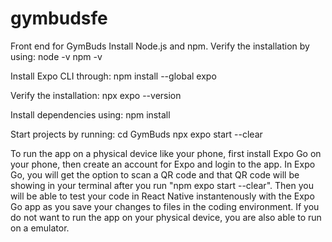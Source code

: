 # gymbudsfe
Front end for GymBuds
Install Node.js and npm.
Verify the installation by using:
node -v
npm -v

Install Expo CLI through: 
npm install --global expo

Verify the installation:
npx expo --version

Install dependencies using:
npm install

Start projects by running:
cd GymBuds
npx expo start --clear

To run the app on a physical device like your phone, first install Expo Go on your phone, then create an account for Expo and login to the app. In Expo Go, you will get the option to scan a QR code and that QR code will be showing in your terminal after you run "npm expo start --clear".
Then you will be able to test your code in React Native instantenously with the Expo Go app as you save your changes to files in the coding environment.
If you do not want to run the app on your physical device, you are also able to run on a emulator.

